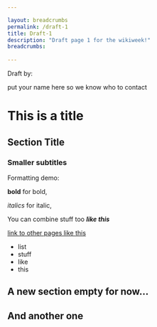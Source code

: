 ```yaml
---

layout: breadcrumbs
permalink: /draft-1
title: Draft-1
description: "Draft page 1 for the wikiweek!"
breadcrumbs:
  
---
```


Draft by:
<div markdown="1" class=" ghcms ghcms-editors">
put your name here so we know who to contact 
</div>

<div markdown="1" class=" ghcms ghcms-section-1">

# This is a title

## Section Title

### Smaller subtitles

Formatting demo:

**bold** for bold,

*italics* for italic,

You can combine stuff too ***like this***

[link to other pages like this](https://www.botworld.wiki)

- list
- stuff
- like 
- this

</div>

<div markdown="1" class=" ghcms ghcms-section-2">

## A new section empty for now...

</div>

<div markdown="1" class=" ghcms ghcms-section-3">

## And another one

</div>
